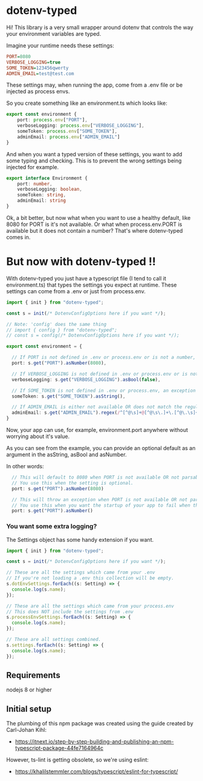 # dotenv-typed
Hi! This library is a very small wrapper around dotenv that controls the way your environment variables are typed.

Imagine your runtime needs these settings:

```ini
PORT=8080
VERBOSE_LOGGING=true
SOME_TOKEN=123456qwerty
ADMIN_EMAIL=test@test.com
```

These settings may, when running the app, come from a .env file or be injected as process envs.

So you create something like an environment.ts which looks like:

```typescript
export const environment {
    port: process.env["PORT"],
    verboseLogging: process.env["VERBOSE_LOGGING"],
    someToken: process.env["SOME_TOKEN"],
    adminEmail: process.env["ADMIN_EMAIL"]
}
```

And when you want a typed version of these settings, you want to add some typing and checking. This is to prevent the wrong settings being injected for example.

```typescript
export interface Environment {
    port: number,
    verboseLogging: boolean,
    someToken: string,
    adminEmail: string
}
```

Ok, a bit better, but now what when you want to use a healthy default, like 8080 for PORT is it's not available. Or what when process.env.PORT is available but it does not contain a number? That's where dotenv-typed comes in.

# But now with dotenv-typed !!
With dotenv-typed you just have a typescript file (I tend to call it environment.ts) that types the settings you expect at runtime. These settings can come from a .env or just from process.env.

```typescript
import { init } from "dotenv-typed";

const s = init(/* DotenvConfigOptions here if you want */);

// Note: 'config' does the same thing
// import { config } from "dotenv-typed";
// const s = config(/* DotenvConfigOptions here if you want */);

export const environment = {

  // If PORT is not defined in .env or process.env or is not a number, this value will default to 8080 
  port: s.get("PORT").asNumber(8080),

  // If VERBOSE_LOGGING is not defined in .env or process.env or is not a boolean, this value will default to false
  verboseLogging: s.get("VERBOSE_LOGGING").asBool(false),

  // If SOME_TOKEN is not defined in .env or process.env, an exception is thrown
  someToken: s.get("SOME_TOKEN").asString(),

  // If ADMIN_EMAIL is either not available OR does not match the regular expression, an exception is thrown
  adminEmail: s.get("ADMIN_EMAIL").regex(/^[^@\s]+@[^@\s\.]+\.[^@\.\s]+$/).asString()
}
```

Now, your app can use, for example, environment.port anywhere without worrying about it's value.

As you can see from the example, you can provide an optional default as an argument in the asString, asBool and asNumber. 

In other words:

```typescript
  // This will default to 8080 when PORT is not available OR not parsable to a number.
  // You use this when the setting is optional.
  port: s.get("PORT").asNumber(8080) 

  // This will throw an exception when PORT is not available OR not parsable to a number.
  // You use this when you want the startup of your app to fail when the setting is not there.
  port: s.get("PORT").asNumber() 
```

### You want some extra logging?
The Settings object has some handy extension if you want.

```typescript
import { init } from "dotenv-typed";

const s = init(/* DotenvConfigOptions here if you want */);

// These are all the settings which came from your .env
// If you're not loading a .env this collection will be empty.
s.dotEnvSettings.forEach((s: Setting) => {
  console.log(s.name);
});

// These are all the settings which came from your process.env
// This does NOT include the settings from .env
s.processEnvSettings.forEach((s: Setting) => {
  console.log(s.name);
});

// These are all settings combined.
s.settings.forEach((s: Setting) => {
  console.log(s.name);
});
```

## Requirements
nodejs 8 or higher

## Initial setup
The plumbing of this npm package was created using the guide created by Carl-Johan Kihl:
- https://itnext.io/step-by-step-building-and-publishing-an-npm-typescript-package-44fe7164964c

However, ts-lint is getting obsolete, so we're using eslint:
- https://khalilstemmler.com/blogs/typescript/eslint-for-typescript/